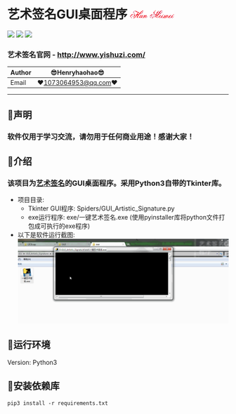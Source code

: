 艺术签名GUI桌面程序 ![enter image description here](Pic/logo.gif)
===========================
![](https://img.shields.io/badge/Python-3.6.3-green.svg) ![](https://img.shields.io/badge/requests-2.18.4-green.svg) ![](https://img.shields.io/badge/tkinter-green.svg)
### 艺术签名官网 - http://www.yishuzi.com/
|Author|:sunglasses:Henryhaohao:sunglasses:|
|---|---
|Email|:hearts:1073064953@qq.com:hearts:

    
****
## :dolphin:声明
### 软件仅用于学习交流，请勿用于任何商业用途！感谢大家！
## :dolphin:介绍
### 该项目为[艺术签名](http://www.yishuzi.com/)的GUI桌面程序。采用Python3自带的Tkinter库。
 - 项目目录:
    - Tkinter GUI程序: Spiders/GUI_Artistic_Signature.py
    - exe运行程序: exe/一键艺术签名.exe (使用pyinstaller库将python文件打包成可执行的exe程序)
 - 以下是软件运行截图:
![enter image description here](Pic/run.gif)
## :dolphin:运行环境
Version: Python3
## :dolphin:安装依赖库
```
pip3 install -r requirements.txt
```